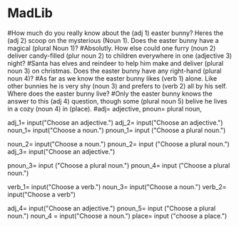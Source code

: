 # MadLib
#How much do you really know about the (adj 1) easter bunny? Heres the (adj 2) scoop on the mysterious (Noun 1). Does the easter bunny have a magical (plural Noun 1)?
#Absolutly. How else could one furry (noun 2) deliver candy-filled (plur noun 2) to children everywhere in one (adjective 3) night? 
#Santa has elves and reindeer to help him make and deliver (plural noun 3) on christmas. Does the easter bunny have any right-hand (plural noun 4)?
#As far as we know the easter bunny likes (verb 1) alone. Like other bunnies he is very shy (noun 3) and prefers to (verb 2) all by his self. Where does the easter bunny live?
#Only the easter bunny knows the answer to this (adj 4) question, though some (plural noun 5) belive he lives in a cozy (noun 4) in (place).
#adj= adjective, pnoun= plural noun, 

adj_1= input("Choose an adjective.")
adj_2= input("Choose an adjective.")
noun_1= input("Choose a noun.")
pnoun_1= input ("Choose a plural noun.")

noun_2= input("Choose a noun.")
pnoun_2= input ("Choose a plural noun.")
adj_3= input("Choose an adjective.")

pnoun_3= input ("Choose a plural noun.")
pnoun_4= input ("Choose a plural noun.")

verb_1= input("Choose a verb.")
noun_3= input("Choose a noun.")
verb_2= input("Choose a verb")

adj_4= input("Choose an adjective.")
pnoun_5= input ("Choose a plural noun.")
noun_4 = input("Choose a noun.")
place= input ("choose a place.")



